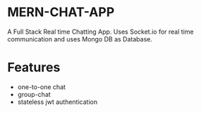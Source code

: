 
# MERN-CHAT-APP

A Full Stack Real time Chatting App.
Uses Socket.io for real time communication and uses Mongo DB as Database.

# Features

- one-to-one chat
- group-chat
- stateless jwt authentication


  
